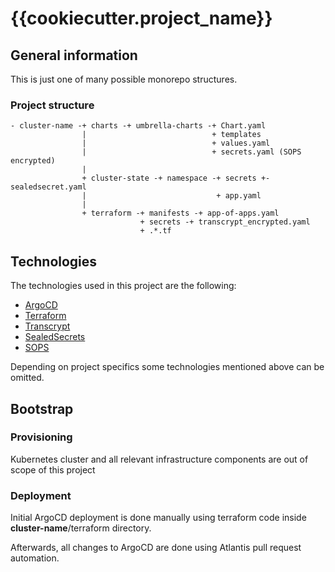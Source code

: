 # {{cookiecutter.project_name}}

## General information
This is just one of many possible monorepo structures.

### Project structure
```
- cluster-name -+ charts -+ umbrella-charts -+ Chart.yaml
                |                            + templates
                |                            + values.yaml
                |                            + secrets.yaml (SOPS encrypted)
                |
                + cluster-state -+ namespace -+ secrets +- sealedsecret.yaml
                |                             + app.yaml
                |
                + terraform -+ manifests -+ app-of-apps.yaml
                             + secrets -+ transcrypt_encrypted.yaml
                             + .*.tf
```

## Technologies
The technologies used in this project are the following:
- [ArgoCD](https://argo-cd.readthedocs.io)
- [Terraform](https://www.terraform.io/)
- [Transcrypt](https://github.com/elasticdog/transcrypt)
- [SealedSecrets](https://github.com/bitnami-labs/sealed-secrets)
- [SOPS](https://github.com/mozilla/sops)

Depending on project specifics some technologies mentioned above can be omitted.

## Bootstrap
### Provisioning
Kubernetes cluster and all relevant infrastructure components are out of scope of this project
### Deployment
Initial ArgoCD deployment is done manually using terraform code inside __cluster-name__/terraform directory.

Afterwards, all changes to ArgoCD are done using Atlantis pull request automation.
